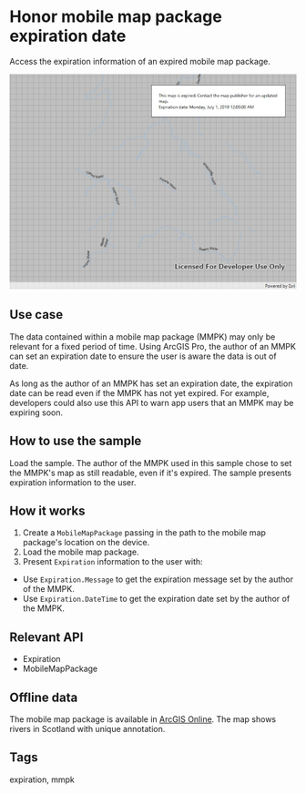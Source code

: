 # Honor mobile map package expiration date

Access the expiration information of an expired mobile map package.

![Honor mobile map package expiration date](HonorMobileMapPackageExpiration.jpg)

## Use case

The data contained within a mobile map package (MMPK) may only be relevant for a fixed period of time. Using ArcGIS Pro, the author of an MMPK can set an expiration date to ensure the user is aware the data is out of date.

As long as the author of an MMPK has set an expiration date, the expiration date can be read even if the MMPK has not yet expired. For example, developers could also use this API to warn app users that an MMPK may be expiring soon.

## How to use the sample

Load the sample. The author of the MMPK used in this sample chose to set the MMPK's map as still readable, even if it's expired. The sample presents expiration information to the user.

## How it works

1. Create a `MobileMapPackage` passing in the path to the mobile map package's location on the device.
2. Load the mobile map package.
3. Present `Expiration` information to the user with:
  * Use `Expiration.Message` to get the expiration message set by the author of the MMPK.
  * Use `Expiration.DateTime` to get the expiration date set by the author of the MMPK.

## Relevant API

* Expiration
* MobileMapPackage

## Offline data

The mobile map package is available in [ArcGIS Online](https://arcgisruntime.maps.arcgis.com/home/item.html?id=174150279af74a2ba6f8b87a567f480b). The map shows rivers in Scotland with unique annotation.

## Tags

expiration, mmpk
